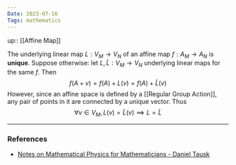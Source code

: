 ```yaml
---
Date: 2023-07-16
Tags: mathematics
---
```

up:: [[Affine Map]]

The underlying linear map $L: V_M \to V_N$ of an affine map $f: A_M \to A_N$ is **unique**. Suppose otherwise: let $L, \tilde{L}: V_M \to V_N$ underlying linear maps for the same $f$. Then
$$
f(A+v) = f(A) + L(v) = f(A) + \tilde{L}(v)
$$
However, since an affine space is defined by a [[Regular Group Action]], any pair of points in it are connected by a unique vector. Thus
$$
\forall v \in V_M, L(v) = \tilde{L}(v) \implies L = \tilde{L}
$$

---
### References
- [Notes on Mathematical Physics for Mathematicians - Daniel Tausk](https://www.ime.usp.br/\~tausk/texts/MathPhysics.pdf)